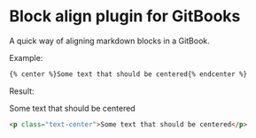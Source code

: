 # Block align plugin for GitBooks

A quick way of aligning markdown blocks in a GitBook.

Example:

```markdown
{% center %}Some text that should be centered{% endcenter %}
```

Result:

<p class="text-center">Some text that should be centered</p>

```html
<p class="text-center">Some text that should be centered</p>
```
